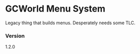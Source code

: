 # GCWorld Menu System

Legacy thing that builds menus.  Desperately needs some TLC.

### Version

1.2.0
